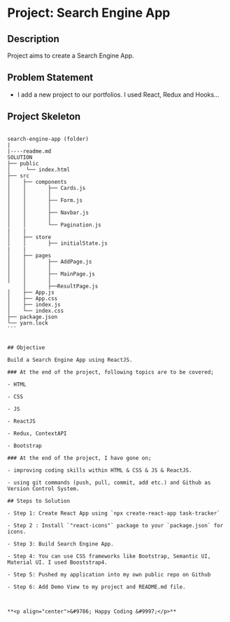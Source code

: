 # Project: Search Engine App 

## Description

Project aims to create a Search Engine App.

## Problem Statement

- I add a new project to our portfolios. I used React, Redux and Hooks...

## Project Skeleton

```` 

search-engine-app (folder)
|
|----readme.md         
SOLUTION
├── public
│     └── index.html
├── src
│    ├── components
│    │       ├── Cards.js
│    │       │     
│    │       ├── Form.js
│    │       │
│    │       ├── Navbar.js
│    │       │     
│    │       └── Pagination.js
|    |        
│    ├── store
│    │       ├── initialState.js
|    |
│    ├── pages
│    │       ├── AddPage.js
│    │       │     
│    │       ├── MainPage.js
│    │       │
     │       ├──ResultPage.js
│    ├── App.js
│    ├── App.css
│    ├── index.js
│    └── index.css
├── package.json
└── yarn.lock
```


## Objective

Build a Search Engine App using ReactJS.

### At the end of the project, following topics are to be covered;

- HTML

- CSS

- JS

- ReactJS

- Redux, ContextAPI

- Bootstrap

### At the end of the project, I have gone on;

- improving coding skills within HTML & CSS & JS & ReactJS.

- using git commands (push, pull, commit, add etc.) and Github as Version Control System.

## Steps to Solution

- Step 1: Create React App using `npx create-react-app task-tracker`

- Step 2 : Install `"react-icons"` package to your `package.json` for icons.

- Step 3: Build Search Engine App.

- Step 4: You can use CSS frameworks like Bootstrap, Semantic UI, Material UI. I used Booststrap4.

- Step 5: Pushed my application into my own public repo on Github

- Step 6: Add Demo View to my project and README.md file.



**<p align="center">&#9786; Happy Coding &#9997;</p>**
